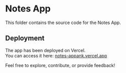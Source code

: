 
# Notes App

This folder contains the source code for the Notes App.

## Deployment

The app has been deployed on Vercel.  
You can access it here: [notes-appank.vercel.app](https://notes-appank.vercel.app)

Feel free to explore, contribute, or provide feedback!
